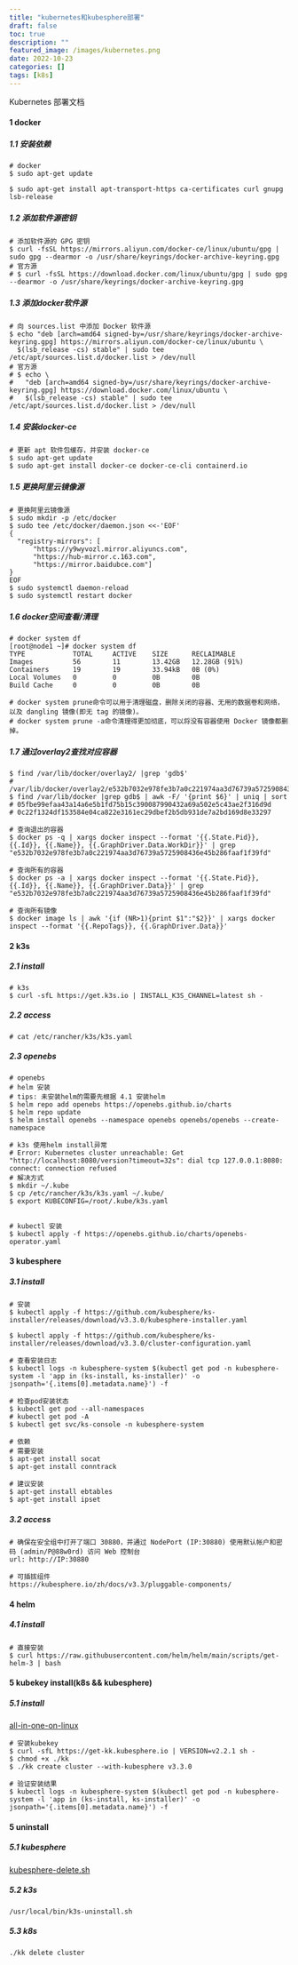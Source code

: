```yaml
---
title: "kubernetes和kubesphere部署"
draft: false
toc: true
description: ""
featured_image: /images/kubernetes.png
date: 2022-10-23
categories: []
tags: [k8s]
---
```

Kubernetes 部署文档<!--more-->
#### 1 docker

##### 1.1 安装依赖

```shell
# docker 
$ sudo apt-get update

$ sudo apt-get install apt-transport-https ca-certificates curl gnupg lsb-release
```

##### 1.2 添加软件源密钥

```shell
# 添加软件源的 GPG 密钥
$ curl -fsSL https://mirrors.aliyun.com/docker-ce/linux/ubuntu/gpg | sudo gpg --dearmor -o /usr/share/keyrings/docker-archive-keyring.gpg
# 官方源
# $ curl -fsSL https://download.docker.com/linux/ubuntu/gpg | sudo gpg --dearmor -o /usr/share/keyrings/docker-archive-keyring.gpg
```

##### 1.3 添加docker软件源

```shell
# 向 sources.list 中添加 Docker 软件源
$ echo "deb [arch=amd64 signed-by=/usr/share/keyrings/docker-archive-keyring.gpg] https://mirrors.aliyun.com/docker-ce/linux/ubuntu \
  $(lsb_release -cs) stable" | sudo tee /etc/apt/sources.list.d/docker.list > /dev/null
# 官方源
# $ echo \
#   "deb [arch=amd64 signed-by=/usr/share/keyrings/docker-archive-keyring.gpg] https://download.docker.com/linux/ubuntu \
#   $(lsb_release -cs) stable" | sudo tee /etc/apt/sources.list.d/docker.list > /dev/null

```

##### 1.4 安装docker-ce

```shell
# 更新 apt 软件包缓存，并安装 docker-ce
$ sudo apt-get update
$ sudo apt-get install docker-ce docker-ce-cli containerd.io

```

##### 1.5 更换阿里云镜像源

```shell
# 更换阿里云镜像源
$ sudo mkdir -p /etc/docker
$ sudo tee /etc/docker/daemon.json <<-'EOF'
{
  "registry-mirrors": [
      "https://y9wyvozl.mirror.aliyuncs.com",
      "https://hub-mirror.c.163.com",
      "https://mirror.baidubce.com"]
}
EOF
$ sudo systemctl daemon-reload
$ sudo systemctl restart docker

```
##### 1.6 docker空间查看/清理

```shell
# docker system df
[root@node1 ~]# docker system df
TYPE            TOTAL     ACTIVE    SIZE      RECLAIMABLE
Images          56        11        13.42GB   12.28GB (91%)
Containers      19        19        33.94kB   0B (0%)
Local Volumes   0         0         0B        0B
Build Cache     0         0         0B        0B
```

```shell
# docker system prune命令可以用于清理磁盘，删除关闭的容器、无用的数据卷和网络，以及 dangling 镜像(即无 tag 的镜像)。
# docker system prune -a命令清理得更加彻底，可以将没有容器使用 Docker 镜像都删掉。
```

##### 1.7 通过overlay2查找对应容器
```shell
$ find /var/lib/docker/overlay2/ |grep 'gdb$'
# /var/lib/docker/overlay2/e532b7032e978fe3b7a0c221974aa3d76739a5725908436e45b286faaf1f39fd/diff/usr/share/gdb
$ find /var/lib/docker |grep gdb$ | awk -F/ '{print $6}' | uniq | sort
# 05fbe99efaa43a14a6e5b1fd75b15c390087990432a69a502e5c43ae2f316d9d
# 0c22f1324df153584e04ca822e3161ec29dbef2b5db931de7a2bd169d8e33297

# 查询退出的容器
$ docker ps -q | xargs docker inspect --format '{{.State.Pid}}, {{.Id}}, {{.Name}}, {{.GraphDriver.Data.WorkDir}}' | grep "e532b7032e978fe3b7a0c221974aa3d76739a5725908436e45b286faaf1f39fd"

# 查询所有的容器
$ docker ps -a | xargs docker inspect --format '{{.State.Pid}}, {{.Id}}, {{.Name}}, {{.GraphDriver.Data}}' | grep "e532b7032e978fe3b7a0c221974aa3d76739a5725908436e45b286faaf1f39fd"

# 查询所有镜像
$ docker image ls | awk '{if (NR>1){print $1":"$2}}' | xargs docker inspect --format '{{.RepoTags}}, {{.GraphDriver.Data}}'
```

#### 2 k3s

##### 2.1 install

```shell
# k3s
$ curl -sfL https://get.k3s.io | INSTALL_K3S_CHANNEL=latest sh -

```

##### 2.2 access

```shell
# cat /etc/rancher/k3s/k3s.yaml

```

##### 2.3 openebs

```shell
# openebs
# helm 安装
# tips: 未安装helm的需要先根据 4.1 安装helm
$ helm repo add openebs https://openebs.github.io/charts
$ helm repo update
$ helm install openebs --namespace openebs openebs/openebs --create-namespace

# k3s 使用helm install异常
# Error: Kubernetes cluster unreachable: Get "http://localhost:8080/version?timeout=32s": dial tcp 127.0.0.1:8080: connect: connection refused
# 解决方式
$ mkdir ~/.kube
$ cp /etc/rancher/k3s/k3s.yaml ~/.kube/
$ export KUBECONFIG=/root/.kube/k3s.yaml


# kubectl 安装
$ kubectl apply -f https://openebs.github.io/charts/openebs-operator.yaml
```

#### 3 kubesphere

##### 3.1 install

```shell
# 安装
$ kubectl apply -f https://github.com/kubesphere/ks-installer/releases/download/v3.3.0/kubesphere-installer.yaml
   
$ kubectl apply -f https://github.com/kubesphere/ks-installer/releases/download/v3.3.0/cluster-configuration.yaml

```

```shell
# 查看安装日志
$ kubectl logs -n kubesphere-system $(kubectl get pod -n kubesphere-system -l 'app in (ks-install, ks-installer)' -o jsonpath='{.items[0].metadata.name}') -f

```

```shell
# 检查pod安装状态
$ kubectl get pod --all-namespaces
# kubectl get pod -A
$ kubectl get svc/ks-console -n kubesphere-system

```

```shell
# 依赖
# 需要安装
$ apt-get install socat
$ apt-get install conntrack

# 建议安装
$ apt-get install ebtables
$ apt-get install ipset
```

##### 3.2 access

```text
# 确保在安全组中打开了端口 30880，并通过 NodePort (IP:30880) 使用默认帐户和密码 (admin/P@88w0rd) 访问 Web 控制台
url: http://IP:30880

```

```text
# 可插拔组件
https://kubesphere.io/zh/docs/v3.3/pluggable-components/

```

#### 4 helm

##### 4.1 install

```shell
# 直接安装
$ curl https://raw.githubusercontent.com/helm/helm/main/scripts/get-helm-3 | bash
```

#### 5 kubekey install(k8s && kubesphere)

##### 5.1 install

[all-in-one-on-linux](https://kubesphere.io/zh/docs/v3.3/quick-start/all-in-one-on-linux/)

````shell
# 安装kubekey
$ curl -sfL https://get-kk.kubesphere.io | VERSION=v2.2.1 sh -
$ chmod +x ./kk
$ ./kk create cluster --with-kubesphere v3.3.0

# 验证安装结果
$ kubectl logs -n kubesphere-system $(kubectl get pod -n kubesphere-system -l 'app in (ks-install, ks-installer)' -o jsonpath='{.items[0].metadata.name}') -f
````

#### 5 uninstall

##### 5.1 kubesphere

[kubesphere-delete.sh](https://raw.githubusercontent.com/kubesphere/ks-installer/release-3.1/scripts/kubesphere-delete.sh)

##### 5.2 k3s

```shell
/usr/local/bin/k3s-uninstall.sh
```
##### 5.3 k8s
```shell
./kk delete cluster
```
